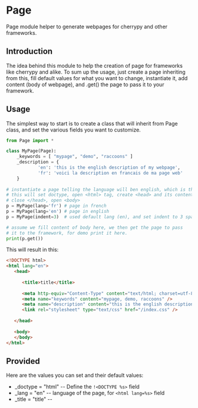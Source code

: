 Page
====

Page module helper to generate webpages for cherrypy and other frameworks.

Introduction
------------

The idea behind this module to help the creation of page for frameworks like
cherrypy and alike. To sum up the usage, just create a page inheriting from
this, fill default values for what you want to change, instantiate it, add
content (body of webpage), and .get() the page to pass it to your framework.

Usage
-----

The simplest way to start is to create a class that will inherit from Page
class, and set the various fields you want to customize.

```python
from Page import *

class MyPage(Page):
    _keywords = [ "mypage", "demo", "raccoons" ]
    _description = {
            'en': 'this is the english description of my webpage',
            'fr': 'voici la description en francais de ma page web'
    }
    
# instantiate a page telling the language will ben english, which is the default
# this will set doctype, open <html> tag, create <head> and its content
# close </head>, open <body> 
p = MyPage(lang='fr') # page in french
p = MyPage(lang='en') # page in english
p = MyPage(indent=3)  # used default lang (en), and set indent to 3 spaces, instead of 4

# assume we fill content of body here, we then get the page to pass
# it to the framework, for demo print it here.
print(p.get())
```

This will result in this:

```html
<!DOCTYPE html>
<html lang="en">
   <head>
      
      <title>title</title>
      
      <meta http-equiv="Content-Type" content="text/html; charset=utf-8"/>
      <meta name="keywords" content="mypage, demo, raccoons" />
      <meta name="description" content="this is the english description of my webpage" />
      <link rel="stylesheet" type="text/css" href="/index.css" />
      
   </head>
   
   <body>
   </body>
</html>
```

Provided
--------

Here are the values you can set and their default values:

- _doctype = "html"  -- Define the `!<DOCTYPE %s>` field
- _lang = "en"  -- language of the page, for `<html lang=%s>` field
- _title = "title"  -- <title>
- _content = "text/html"  -- content type of the page
- _charset = "utf-8"  -- charset used for the webpage
- _keywords = []  -- list of keywords
- _description = { 'en': "No description" }  -- dict of page description, the one matching the lang
  set in when instantiating your class.
- _css = "/index.css"  -- link to the css, only one supported for now
- _additionnal_headers = []  -- list of full custom lines to be added in the <head>

And here are the methods that can be used on your class to fill the webpage:


- indent(): Indent text that will be inserted with the insertion methods and the amount of spaces
            defined by the instance.
- deindent(): Remove a level of indent to insertion methods
- add(line, newline=True): Add an indented line with current indentation
    - line:    The line to be added
    - newline: Defines if newline is to be inserted, default to true
- app(str): Append a string to the current line, mostly useful after using the add plus
            newline=False to finish a started line
- opn(line, newline=True): Used to open an html tag, adding a line containing the tag, and indenting
                           the following text so it reflect the opened tag in the indentation.
- cls(line, newline=True): Used to close a html tag, deindenting the text, then adding a line
                           normally containing the closing tag.
- get(): Close `</body>` and `</html>`, and returns the page as it is

